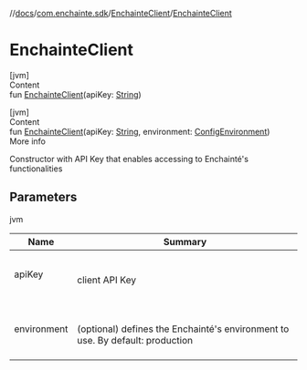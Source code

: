 //[docs](../../index.md)/[com.enchainte.sdk](../index.md)/[EnchainteClient](index.md)/[EnchainteClient](-enchainte-client.md)



# EnchainteClient  
[jvm]  
Content  
fun [EnchainteClient](-enchainte-client.md)(apiKey: [String](https://kotlinlang.org/api/latest/jvm/stdlib/kotlin/-string/index.html))  


[jvm]  
Content  
fun [EnchainteClient](-enchainte-client.md)(apiKey: [String](https://kotlinlang.org/api/latest/jvm/stdlib/kotlin/-string/index.html), environment: [ConfigEnvironment](../../com.enchainte.sdk.config.entity/-config-environment/index.md))  
More info  


Constructor with API Key that enables accessing to Enchainté's functionalities



## Parameters  
  
jvm  
  
|  Name|  Summary| 
|---|---|
| <a name="com.enchainte.sdk/EnchainteClient/EnchainteClient/#kotlin.String#com.enchainte.sdk.config.entity.ConfigEnvironment/PointingToDeclaration/"></a>apiKey| <a name="com.enchainte.sdk/EnchainteClient/EnchainteClient/#kotlin.String#com.enchainte.sdk.config.entity.ConfigEnvironment/PointingToDeclaration/"></a><br><br>client API Key<br><br>
| <a name="com.enchainte.sdk/EnchainteClient/EnchainteClient/#kotlin.String#com.enchainte.sdk.config.entity.ConfigEnvironment/PointingToDeclaration/"></a>environment| <a name="com.enchainte.sdk/EnchainteClient/EnchainteClient/#kotlin.String#com.enchainte.sdk.config.entity.ConfigEnvironment/PointingToDeclaration/"></a><br><br>(optional) defines the Enchainté's environment to use. By default: production<br><br>
  
  



